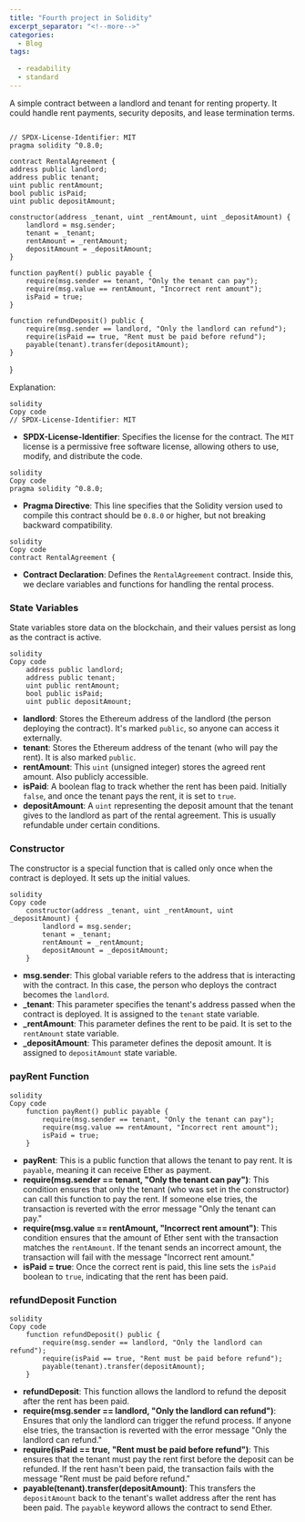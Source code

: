 ```yaml
---
title: "Fourth project in Solidity"
excerpt_separator: "<!--more-->"
categories:
  - Blog
tags:
  
  - readability
  - standard
---
```


A simple contract between a landlord and tenant for renting property. It could handle rent payments, security deposits, and lease termination terms.

```

// SPDX-License-Identifier: MIT
pragma solidity ^0.8.0;

contract RentalAgreement {
address public landlord;
address public tenant;
uint public rentAmount;
bool public isPaid;
uint public depositAmount;

constructor(address _tenant, uint _rentAmount, uint _depositAmount) {
    landlord = msg.sender;
    tenant = _tenant;
    rentAmount = _rentAmount;
    depositAmount = _depositAmount;
}

function payRent() public payable {
    require(msg.sender == tenant, "Only the tenant can pay");
    require(msg.value == rentAmount, "Incorrect rent amount");
    isPaid = true;
}

function refundDeposit() public {
    require(msg.sender == landlord, "Only the landlord can refund");
    require(isPaid == true, "Rent must be paid before refund");
    payable(tenant).transfer(depositAmount);
}

```

}

Explanation:

```solidity
solidity
Copy code
// SPDX-License-Identifier: MIT

```

- **SPDX-License-Identifier**: Specifies the license for the contract. The `MIT` license is a permissive free software license, allowing others to use, modify, and distribute the code.

```solidity
solidity
Copy code
pragma solidity ^0.8.0;

```

- **Pragma Directive**: This line specifies that the Solidity version used to compile this contract should be `0.8.0` or higher, but not breaking backward compatibility.

```solidity
solidity
Copy code
contract RentalAgreement {

```

- **Contract Declaration**: Defines the `RentalAgreement` contract. Inside this, we declare variables and functions for handling the rental process.

### **State Variables**

State variables store data on the blockchain, and their values persist as long as the contract is active.

```solidity
solidity
Copy code
    address public landlord;
    address public tenant;
    uint public rentAmount;
    bool public isPaid;
    uint public depositAmount;

```

- **landlord**: Stores the Ethereum address of the landlord (the person deploying the contract). It's marked `public`, so anyone can access it externally.
- **tenant**: Stores the Ethereum address of the tenant (who will pay the rent). It is also marked `public`.
- **rentAmount**: This `uint` (unsigned integer) stores the agreed rent amount. Also publicly accessible.
- **isPaid**: A boolean flag to track whether the rent has been paid. Initially `false`, and once the tenant pays the rent, it is set to `true`.
- **depositAmount**: A `uint` representing the deposit amount that the tenant gives to the landlord as part of the rental agreement. This is usually refundable under certain conditions.

### **Constructor**

The constructor is a special function that is called only once when the contract is deployed. It sets up the initial values.

```solidity
solidity
Copy code
    constructor(address _tenant, uint _rentAmount, uint _depositAmount) {
        landlord = msg.sender;
        tenant = _tenant;
        rentAmount = _rentAmount;
        depositAmount = _depositAmount;
    }

```

- **msg.sender**: This global variable refers to the address that is interacting with the contract. In this case, the person who deploys the contract becomes the `landlord`.
- **_tenant**: This parameter specifies the tenant's address passed when the contract is deployed. It is assigned to the `tenant` state variable.
- **_rentAmount**: This parameter defines the rent to be paid. It is set to the `rentAmount` state variable.
- **_depositAmount**: This parameter defines the deposit amount. It is assigned to `depositAmount` state variable.

### **payRent Function**

```solidity
solidity
Copy code
    function payRent() public payable {
        require(msg.sender == tenant, "Only the tenant can pay");
        require(msg.value == rentAmount, "Incorrect rent amount");
        isPaid = true;
    }

```

- **payRent**: This is a public function that allows the tenant to pay rent. It is `payable`, meaning it can receive Ether as payment.
- **require(msg.sender == tenant, "Only the tenant can pay")**: This condition ensures that only the tenant (who was set in the constructor) can call this function to pay the rent. If someone else tries, the transaction is reverted with the error message "Only the tenant can pay."
- **require(msg.value == rentAmount, "Incorrect rent amount")**: This condition ensures that the amount of Ether sent with the transaction matches the `rentAmount`. If the tenant sends an incorrect amount, the transaction will fail with the message "Incorrect rent amount."
- **isPaid = true**: Once the correct rent is paid, this line sets the `isPaid` boolean to `true`, indicating that the rent has been paid.

### **refundDeposit Function**

```solidity
solidity
Copy code
    function refundDeposit() public {
        require(msg.sender == landlord, "Only the landlord can refund");
        require(isPaid == true, "Rent must be paid before refund");
        payable(tenant).transfer(depositAmount);
    }

```

- **refundDeposit**: This function allows the landlord to refund the deposit after the rent has been paid.
- **require(msg.sender == landlord, "Only the landlord can refund")**: Ensures that only the landlord can trigger the refund process. If anyone else tries, the transaction is reverted with the error message "Only the landlord can refund."
- **require(isPaid == true, "Rent must be paid before refund")**: This ensures that the tenant must pay the rent first before the deposit can be refunded. If the rent hasn't been paid, the transaction fails with the message "Rent must be paid before refund."
- **payable(tenant).transfer(depositAmount)**: This transfers the `depositAmount` back to the tenant's wallet address after the rent has been paid. The `payable` keyword allows the contract to send Ether.